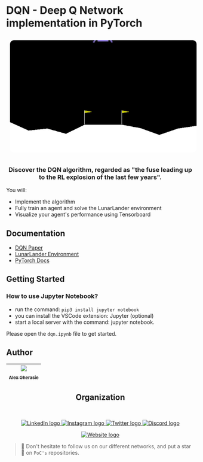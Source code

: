 # DQN - Deep Q Network implementation in PyTorch

<center>
<img src="./landing.gif" style="border-radius: 10px; margin: 10px; height: 300px; width: 500px">

### Discover the DQN algorithm, regarded as "the fuse leading up to the RL explosion of the last few years".

</center>

You will:
- Implement the algorithm
- Fully train an agent and solve the LunarLander environment
- Visualize your agent's performance using Tensorboard


## Documentation

- [DQN Paper](https://web.stanford.edu/class/psych209/Readings/MnihEtAlHassibis15NatureControlDeepRL.pdf)
- [LunarLander Environment](https://www.gymlibrary.dev/environments/box2d/lunar_lander/)
- [PyTorch Docs](https://pytorch.org/docs/stable/index.html)

## Getting Started

### How to use Jupyter Notebook?
- run the command: `pip3 install jupyter notebook`
- you can install the VSCode extension: Jupyter (optional)
- start a local server with the command: jupyter notebook.

Please open the `dqn.ipynb` file to get started.

## Author

| [<img src="https://github.com/agherasie.png?size=85" width=85><br><sub>Alex Gherasie</sub>](https://github.com/agherasie) |
|:---------------------------------------------------------------------------------------------------------------------------:|

<h2 align=center>
Organization
</h2>
<br/>
<p align='center'>
    <a href="https://www.linkedin.com/company/pocinnovation/mycompany/">
        <img src="https://img.shields.io/badge/LinkedIn-0077B5?style=for-the-badge&logo=linkedin&logoColor=white" alt="LinkedIn logo">
    </a>
    <a href="https://www.instagram.com/pocinnovation/">
        <img src="https://img.shields.io/badge/Instagram-E4405F?style=for-the-badge&logo=instagram&logoColor=white" alt="Instagram logo"
>
    </a>
    <a href="https://twitter.com/PoCInnovation">
        <img src="https://img.shields.io/badge/Twitter-1DA1F2?style=for-the-badge&logo=twitter&logoColor=white" alt="Twitter logo">
    </a>
    <a href="https://discord.com/invite/Yqq2ADGDS7">
        <img src="https://img.shields.io/badge/Discord-7289DA?style=for-the-badge&logo=discord&logoColor=white" alt="Discord logo">
    </a>
</p>
<p align=center>
    <a href="https://www.poc-innovation.fr/">
        <img src="https://img.shields.io/badge/WebSite-1a2b6d?style=for-the-badge&logo=GitHub Sponsors&logoColor=white" alt="Website logo">
    </a>
</p>

> 🚀 Don't hesitate to follow us on our different networks, and put a star 🌟 on `PoC's` repositories.
